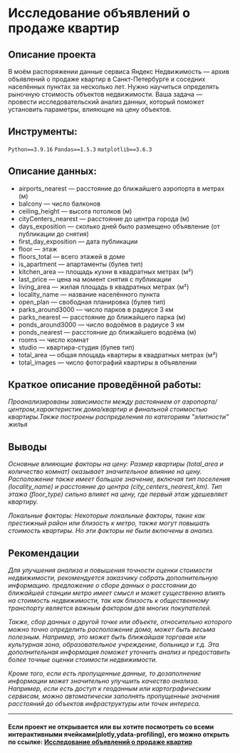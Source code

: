 # Исследование объявлений о продаже квартир

## Описание проекта

В моём распоряжении данные сервиса Яндекс Недвижимость — архив объявлений о продаже квартир в Санкт-Петербурге и соседних населённых пунктах за несколько лет. Нужно научиться определять рыночную стоимость объектов недвижимости. Ваша задача — провести исследовательский анализ данных, который поможет установить параметры, влияющие на цену объектов. 

## Инструменты:
`Python==3.9.16`
`Pandas==1.5.3`
`matplotlib==3.6.3`

## Описание данных:

- airports_nearest — расстояние до ближайшего аэропорта в метрах (м)
- balcony — число балконов
- ceiling_height — высота потолков (м)
- cityCenters_nearest — расстояние до центра города (м)
- days_exposition — сколько дней было размещено объявление (от публикации до снятия)
- first_day_exposition — дата публикации
- floor — этаж
- floors_total — всего этажей в доме
- is_apartment — апартаменты (булев тип)
- kitchen_area — площадь кухни в квадратных метрах (м²)
- last_price — цена на момент снятия с публикации
- living_area — жилая площадь в квадратных метрах (м²)
- locality_name — название населённого пункта
- open_plan — свободная планировка (булев тип)
- parks_around3000 — число парков в радиусе 3 км
- parks_nearest — расстояние до ближайшего парка (м)
- ponds_around3000 — число водоёмов в радиусе 3 км
- ponds_nearest — расстояние до ближайшего водоёма (м)
- rooms — число комнат
- studio — квартира-студия (булев тип)
- total_area — общая площадь квартиры в квадратных метрах (м²)
- total_images — число фотографий квартиры в объявлении

## Краткое описание проведённой работы:
<i> 
Проанализированы зависимости между растоянием от аэропорта/центром,характеристик дома/квартир и финальной стоимостью квартиры.Также построены распределения по категориям "элитности" жилья </i>

## Выводы
<i>Основные влияющие факторы на цену:
Размер квартиры (total_area и количество комнат) оказывает значительное влияние на цену.
Расположение также имеет большое значение, включая тип поселения (locality_name) и расстояние до центра (city_centers_nearest_km).
Тип этажа (floor_type) сильно влияет на цену, где первый этаж удешевляет квартиру.

Локальные факторы:
Некоторые локальные факторы, такие как престижный район или близость к метро, также могут повышать стоимость квартиры. Но эти факторы не были включены в анализ.</i>

## Рекомендации
<i>Для улучшения анализа и повышения точности оценки стоимости недвижимости, рекомендуется заказчику собрать дополнительную информацию. предложение о сборе данных о расстоянии до ближайшей станции метро имеет смысл и может существенно влиять на стоимость недвижимости, так как близость к общественному транспорту является важным фактором для многих покупателей.

Также, сбор данных о другой точке или объекте, относительно которого можно точно определить расположение дома, может быть весьма полезным. Например, это может быть ближайшая торговая или культурная зона, образовательное учреждение, больница и т.д. Эта дополнительная информация поможет уточнить анализ и предоставить более точные оценки стоимости недвижимости.

Кроме того, если есть пропущенные данные, то дозаполнение информации может значительно улучшить качество анализа. Например, если есть доступ к геоданным или картографическим сервисам, можно автоматически заполнять пропущенные значения расстояний до объектов инфраструктуры или точек интереса.
</i>

---

#### Если проект не открывается или вы хотите посмотреть со всеми интерактивными ячейками(plotly,ydata-profiling), его можно открыть по ссылке: <a href='https://nbviewer.org/github/verydirtyhands/taxi_counter/blob/main/p3f.ipynb'>Исследование объявлений о продаже квартир</a>
